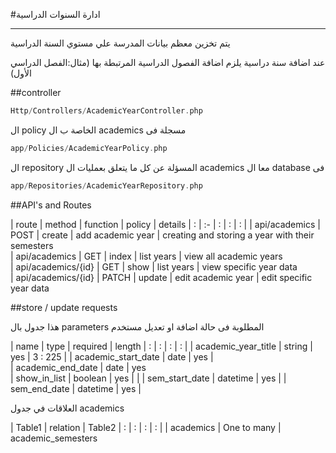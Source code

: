 #ادارة السنوات الدراسية

---
يتم تخزين معظم بيانات المدرسة علي مستوي السنة الدراسية
<a name="section-1"></a>

 عند اضافة سنة دراسية يلزم اضافة الفصول الدراسية المرتبطة بها (مثال:الفصل الدراسي الأول)


<a name="section-1"></a>
##controller

```php
Http/Controllers/AcademicYearController.php
```
ال policy الخاصة ب ال academics مسجلة فى

```php
app/Policies/AcademicYearPolicy.php
```

ال repository المسؤلة عن كل ما يتعلق بعمليات ال academics معا ال database فى

```php
app/Repositories/AcademicYearRepository.php
```


<a name="section-2"></a>
##API's and Routes

| route | method   | function | policy | details
| : |   :-   |  :  | : | : |
| api/academics                | POST   |  create   |  add academic year   | creating and storing a year with their semesters         
| api/academics                | GET    |  index    | list years   | view all academic years   
| api/academics/{id}           | GET    |  show     | list years   | view specific year data             
| api/academics/{id}           | PATCH  |  update   | edit academic year    | edit specific year data             

<a name="section-3"></a>
##store / update requests

هذا جدول بال parameters المطلوبة فى حالة اضافة او تعديل مستخدم

| name    | type    | required | length
| :           |   :    |  :       | :      |
| academic_year_title        | string  | yes      | 3 : 225 |
| academic_start_date    | date  | yes    |  
| academic_end_date   | date | yes      
| show_in_list       | boolean  | yes      |        |
| sem_start_date    | datetime  | yes      |
| sem_end_date | datetime | yes      |

<a name="section-3"></a>
العلاقات في جدول academics

| Table1    | relation    | Table2 
| :           |   :    |  :       | :      |
| academics        | One to many  | academic_semesters
